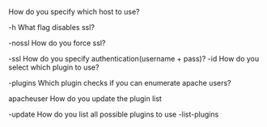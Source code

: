 
How do you specify which host to use?   

-h
What flag disables ssl?

-nossl
How do you force ssl?

-ssl
How do you specify authentication(username + pass)?
-id
How do you select which plugin to use?

-plugins
Which plugin checks if you can enumerate apache users?    

apacheuser
How do you update the plugin list    

-update
How do you list all possible plugins to use
-list-plugins